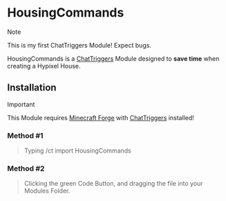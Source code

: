 # HousingCommands

> [!NOTE]
> This is my first ChatTriggers Module! Expect bugs.

HousingCommands is a [ChatTriggers](https://chattriggers.com/) Module designed to **save time** when creating a Hypixel House.



## Installation
> [!IMPORTANT]
> This Module requires [Minecraft Forge](https://files.minecraftforge.net/net/minecraftforge/forge/) with [ChatTriggers](https://chattriggers.com/) installed!

### Method #1
> Typing /ct import HousingCommands

### Method #2
> Clicking the green Code Button, and dragging the file into your Modules Folder.
